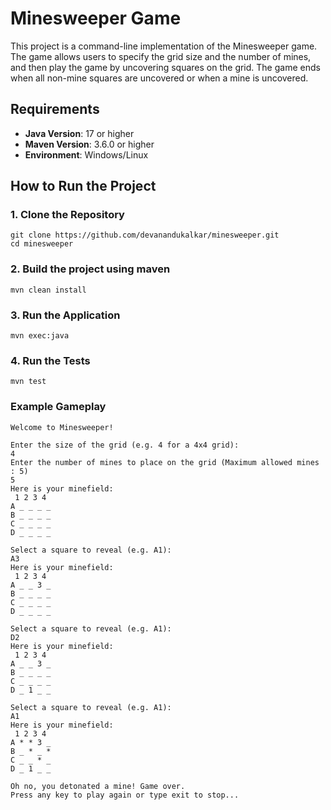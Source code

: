 # Minesweeper Game

This project is a command-line implementation of the Minesweeper game. The game allows users to specify the grid size and the number of mines, and then play the game by uncovering squares on the grid. The game ends when all non-mine squares are uncovered or when a mine is uncovered.

## Requirements
- **Java Version**: 17 or higher
- **Maven Version**: 3.6.0 or higher
- **Environment**: Windows/Linux

## How to Run the Project
### 1. Clone the Repository
```
git clone https://github.com/devanandukalkar/minesweeper.git
cd minesweeper
```

### 2. Build the project using maven
```
mvn clean install
```

### 3. Run the Application
```
mvn exec:java
```

### 4. Run the Tests
```
mvn test
```

### Example Gameplay
```
Welcome to Minesweeper!

Enter the size of the grid (e.g. 4 for a 4x4 grid):
4
Enter the number of mines to place on the grid (Maximum allowed mines : 5)
5
Here is your minefield:
 1 2 3 4
A _ _ _ _
B _ _ _ _
C _ _ _ _
D _ _ _ _

Select a square to reveal (e.g. A1):
A3
Here is your minefield:
 1 2 3 4
A _ _ 3 _
B _ _ _ _
C _ _ _ _
D _ _ _ _

Select a square to reveal (e.g. A1):
D2
Here is your minefield:
 1 2 3 4
A _ _ 3 _
B _ _ _ _
C _ _ _ _
D _ 1 _ _

Select a square to reveal (e.g. A1):
A1
Here is your minefield:
 1 2 3 4
A * * 3 _
B _ * _ *
C _ _ * _
D _ 1 _ _

Oh no, you detonated a mine! Game over.
Press any key to play again or type exit to stop...

```